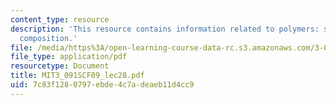 ```yaml
---
content_type: resource
description: 'This resource contains information related to polymers: structure and
  composition.'
file: /media/https%3A/open-learning-course-data-rc.s3.amazonaws.com/3-091sc-introduction-to-solid-state-chemistry-fall-2010/7c83f1280797ebde4c7adeaeb11d4cc9_MIT3_091SCF09_lec28.pdf
file_type: application/pdf
resourcetype: Document
title: MIT3_091SCF09_lec28.pdf
uid: 7c83f128-0797-ebde-4c7a-deaeb11d4cc9
---
```

